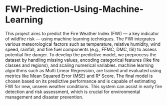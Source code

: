 # FWI-Prediction-Using-Machine-Learning
This project aims to predict the Fire Weather Index (FWI) — a key indicator of wildfire risk — using machine learning techniques. The FWI integrates various meteorological factors such as temperature, relative humidity, wind speed, rainfall, and fire fuel components (e.g., FFMC, DMC, ISI) to assess potential fire danger.
To develop the predictive model, we preprocess the dataset by handling missing values, encoding categorical features (like fire classes and regions), and scaling numerical variables.  machine learning algorithms such as Multi Linear Regression,  are trained and evaluated using metrics like Mean Squared Error (MSE) and R² Score.
The final model is chosen based on its predictive performance and is capable of estimating FWI for new, unseen weather conditions. This system can assist in early fire detection and risk assessment, which is crucial for environmental management and disaster prevention.


